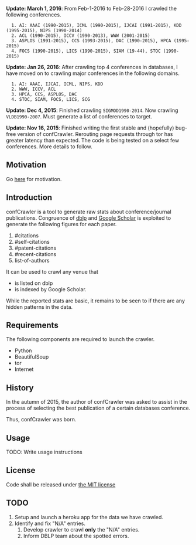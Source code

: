 **Update: March 1, 2016**: From Feb-1-2016 to Feb-28-2016 I crawled the following conferences.
```
  1. AI: AAAI (1990-2015), ICML (1990-2015), IJCAI (1991-2015), KDD (1995-2015), NIPS (1990-2014)
  2. ACL (1990-2015), ICCV (1990-2013), WWW (2001-2015)
  3. ASPLOS (1991-2015), CCS (1993-2015), DAC (1990-2015), HPCA (1995-2015)
  4. FOCS (1990-2015), LICS (1990-2015), SIAM (19-44), STOC (1990-2015)
```

**Update: Jan 26, 2016**: After crawling top 4 conferences in databases, I have moved on to crawling major conferences in the following domains.
```
  1. AI: AAAI, IJCAI, ICML, NIPS, KDD
  2. WWW, ICCV, ACL
  3. HPCA, CCS, ASPLOS, DAC
  4. STOC, SIAM, FOCS, LICS, SCG
```

**Update: Dec 4, 2015**: Finished crawling `SIGMOD1990-2014`. Now crawling `VLDB1990-2007`. Must generate a list of conferences to target.

**Update: Nov 16, 2015**: Finished writing the first stable and (hopefully) bug-free version of confCrawler. Rerouting page requests through tor has greater latency than expected. The code is being tested on a select few conferences. More details to follow.

## Motivation

Go [here](https://github.com/shashwatx/confCrawler/blob/master/motivation/MOTIVATION.md) for motivation.

## Introduction

confCrawler is a tool to generate raw stats about conference/journal publications. Congruence of [dblp](http://dblp.uni-trier.de/) and [Google Scholar](http://scholar.google.com) is exploited to generate the following figures for each paper.
  1. #citations
  2. #self-citations
  3. #patent-citations
  4. #recent-citations
  5. list-of-authors

It can be used to crawl any venue that
* is listed on dblp 
* is indexed by Google Scholar.

While the reported stats are basic, it remains to be seen to if there are any hidden patterns in the data.

## Requirements

The following components are required to launch the crawler.
 * Python
 * BeautifulSoup
 * tor
 * Internet

## History

In the autumn of 2015, the author of confCrawler was asked to assist
in the process of selecting the best publication of a certain databases conference.

Thus, confCrawler was born.

## Usage

TODO: Write usage instructions

## License

Code shall be released under [the MIT license](https://github.com/shashwatx/confCrawler/blob/master/LICENSE)

## TODO

  1. Setup and launch a heroku app for the data we have crawled.
  2. Identify and fix "N/A" entries.
      1. Develop crawler to crawl **only** the "N/A" entries.
      2. Inform DBLP team about the spotted errors.

